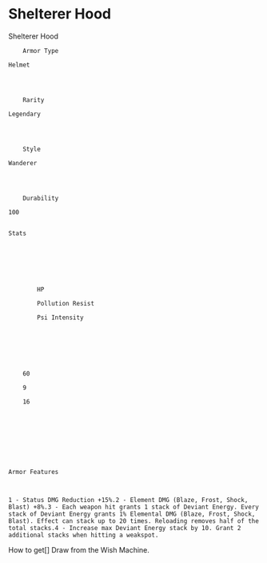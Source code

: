 # Shelterer Hood

Shelterer Hood


	
		
		
	
	



	
		Armor Type
	
	Helmet



	
		Rarity
	
	Legendary



	
		Style
	
	Wanderer



	
		Durability
	
	100


	Stats

	
	
	
	
		
		
			HP
		
			Pollution Resist
		
			Psi Intensity
		
		
	
	
	
	
	
		60
	
		9
	
		16
	
	
	






	Armor Features


	
	1 - Status DMG Reduction +15%.2 - Element DMG (Blaze, Frost, Shock, Blast) +8%.3 - Each weapon hit grants 1 stack of Deviant Energy. Every stack of Deviant Energy grants 1% Elemental DMG (Blaze, Frost, Shock, Blast). Effect can stack up to 20 times. Reloading removes half of the total stacks.4 - Increase max Deviant Energy stack by 10. Grant 2 additional stacks when hitting a weakspot.







How to get[]
Draw from the Wish Machine.
